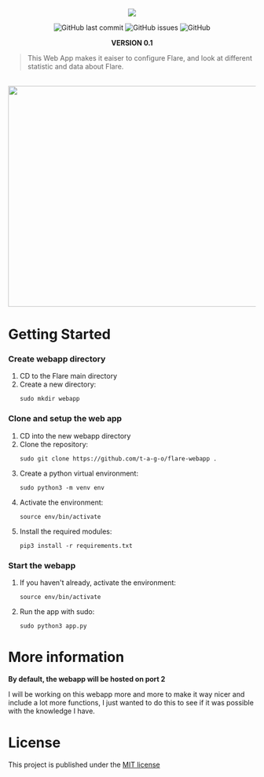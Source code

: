 <div align="center">
    </a>
    <br />
    <img align="center" src="https://cdn.discordapp.com/attachments/1092315227057561630/1230745160464338954/flare.png?ex=66346fc0&is=6621fac0&hm=b6dafeba296665988c5afaad3b1dd3d82abf143f1fdc76cd7299e259c94564cd&">
    
   ![GitHub last commit](https://img.shields.io/github/last-commit/t-a-g-o/flare-webapp)
   ![GitHub issues](https://img.shields.io/github/issues-raw/t-a-g-o/flare-webapp)
   ![GitHub](https://img.shields.io/github/license/t-a-g-o/flare-webapp)

   **VERSION 0.1**
    
</div>

> This Web App makes it eaiser to configure Flare, and look at different statistic and data about Flare.

<br />
<div align="center">
<img width="538.8" height="448.8" src="https://cdn.discordapp.com/attachments/1092315227057561630/1233800533219737663/preview.png?ex=662e69ca&is=662d184a&hm=453095cfa109961d7632f23b5fdf64f737dbbb51734fc4a12843c4f6078612f0&">
</div>

# Getting Started
### Create webapp directory
1. CD to the Flare main directory
2. Create a new directory:
   ```shell
   sudo mkdir webapp
   ```
### Clone and setup the web app
1. CD into the new webapp directory
3. Clone the repository:
   ```shell
   sudo git clone https://github.com/t-a-g-o/flare-webapp .
   ```
4. Create a python virtual environment:
   ```shell
   sudo python3 -m venv env
   ```
5. Activate the environment:
   ```shell
   source env/bin/activate
   ```
6. Install the required modules:
   ```shell
   pip3 install -r requirements.txt
   ```
### Start the webapp
1. If you haven't already, activate the environment:
   ```shell
   source env/bin/activate
   ```
2. Run the app with sudo:
   ```shell
   sudo python3 app.py
   ```
# More information
**By default, the webapp will be hosted on port 2**

I will be working on this webapp more and more to make it way nicer and include a lot more functions, I just wanted to do this to see if it was possible with the knowledge I have.

# License
This project is published under the [MIT license](./LICENSE)
